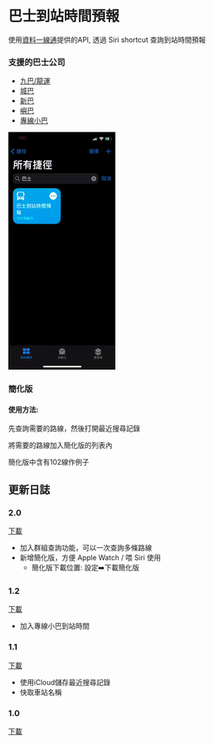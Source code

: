 # 巴士到站時間預報

使用[資料一線通](https://data.gov.hk/)提供的API, 透過 Siri shortcut 查詢到站時間預報

### 支援的巴士公司
- [九巴/龍運](https://data.gov.hk/tc-data/dataset/hk-td-tis_21-etakmb)
- [城巴](https://data.gov.hk/tc-data/dataset/ctb-eta-transport-realtime-eta)
- [新巴](https://data.gov.hk/tc-data/dataset/nwfb-eta-transport-realtime-eta)
- [嶼巴](https://data.gov.hk/tc-data/dataset/nlb-bus-nlb-bus-service)
- [專線小巴](https://data.gov.hk/tc-data/dataset/hk-td-sm_7-real-time-arrival-data-of-gmb)

![群組查詢功能](/image/group_query.gif)

### 簡化版

#### 使用方法:
先查詢需要的路線，然後打開最近搜尋記錄

將需要的路線加入簡化版的列表內

簡化版中含有102線作例子

## 更新日誌

### 2.0
[下載](https://www.icloud.com/shortcuts/957690afee3143b29f55ca745cea45ba)
- 加入群組查詢功能，可以一次查詢多條路線
- 新增簡化版，方便 Apple Watch / 喂 Siri 使用
  - 簡化版下載位置: 設定➡️下載簡化版

### 1.2
[下載](https://www.icloud.com/shortcuts/bb320a7672b64f19aa59259864c1c67a)
- 加入專線小巴到站時間

### 1.1
[下載](https://www.icloud.com/shortcuts/816f5ff261be463caf90af1143883033)
- 使用iCloud儲存最近搜尋記錄
- 快取車站名稱

### 1.0
[下載](https://www.icloud.com/shortcuts/9ee60d3f5fdb45b482e5d52aeee758c0)
